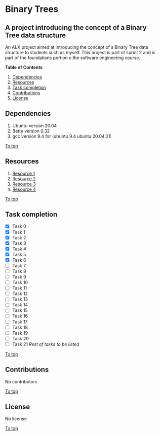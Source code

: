 # Binary Trees

## A project introducing the concept of a Binary Tree data structure

An ALX project aimed at introducing the concept of a Binary Tree data structure
to students such as myself. This project is part of sprint 2 and is part of the
foundations portion o the software engineering course.

**Table of Contents**

1. [Dependencies](#Dependencies)
1. [Resources](#Resources)
1. [Task completion](#Task-completion)
1. [Contributions](#Contributions)
1. [License](#License)
## Dependencies

1. Ubuntu version 20.04
1. Betty version 0.32
1. gcc version 9.4 for (ubuntu 9.4 ubuntu 20.04.01)

[To top](#Binary-Trees)

## Resources

1. [Resource 1](https://www.geeksforgeeks.org/binary-tree-data-structure/)
1. [Resource 2](https://www.programiz.com/dsa/binary-tree)
1. [Resource 3](https://youtu.be/GzJoqJO1zdI)
1. [Resource 4](https://youtu.be/fAAZixBzIAI)

[To top](#Binary-Trees)

## Task completion

- [x] Task 0
- [x] Task 1
- [x] Task 2
- [x] Task 3
- [x] Task 4
- [x] Task 5
- [x] Task 6
- [ ] Task 7
- [ ] Task 8
- [ ] Task 9
- [ ] Task 10
- [ ] Task 11
- [ ] Task 12
- [ ] Task 13
- [ ] Task 14
- [ ] Task 15
- [ ] Task 16
- [ ] Task 17
- [ ] Task 18
- [ ] Task 19
- [ ] Task 20
- [ ] Task 21
*Rest of tasks to be listed*

[To top](#Binary-Trees)

## Contributions

No contributors

[To top](#Binary-Trees)

## License

No license

[To top](#Binary-Trees)
